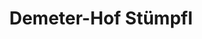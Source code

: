 ---
title: "Demeter-Hof Stümpfl"
url: /mindelheim-unggenried/demeter-hof-stuempfl/
shop: Lebensmittel
---